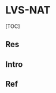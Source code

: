 # LVS-NAT

[TOC]



## Res



## Intro



## Ref
[LVS入门系列 - 初识LVS]: https://www.zsythink.net/archives/2134

